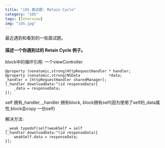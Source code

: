 ```yaml
---
title: "iOS 面试题: Retain Cycle"
category: "iOS"
tags: [Interview]
img: "iOS.jpg"
---
```

最近遇到和看到的一些面试题。

#### 描述一个你遇到过的 Retain Cycle 例子。

block中的循环引用: 一个viewController

```objc
@property (nonatomic,strong)HttpRequestHandler * handler;
@property (nonatomic,strong)NSData             *data;
_handler = [httpRequestHandler sharedManager];
[_handler downloadData:^(id responseData){
    _data = responseData;
}];
```

self 拥有_handler, _handler 拥有block, block拥有self(因为使用了self的_data属性,block会copy 一份self)

解决方法:
```objc
__weak typedof(self)weakSelf = self
[_handler downloadData:^(id responseData){
    weakSelf.data = responseData;
}];
```
